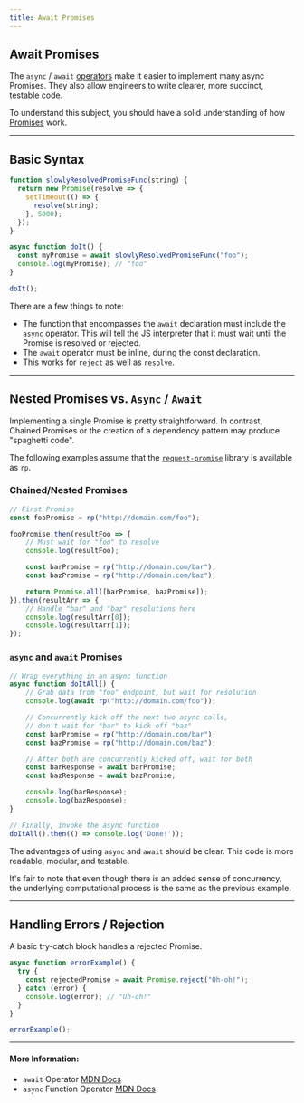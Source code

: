 ```yaml
---
title: Await Promises
---
```

## Await Promises

The `async` / `await` <a href='https://developer.mozilla.org/en-US/docs/Web/JavaScript/Reference/Operators' target='_blank' rel='nofollow'>operators</a> make it easier to implement many async Promises. They also allow engineers to write clearer, more succinct, testable code.

To understand this subject, you should have a solid understanding of how <a href='https://guide.freecodecamp.org/javascript/promises' target='_blank' rel='nofollow'>Promises</a> work.

---

## Basic Syntax

``` javascript
function slowlyResolvedPromiseFunc(string) { 
  return new Promise(resolve => {
    setTimeout(() => {
      resolve(string);
    }, 5000);
  });
}

async function doIt() {
  const myPromise = await slowlyResolvedPromiseFunc("foo");
  console.log(myPromise); // "foo"
}

doIt();
```

There are a few things to note:

* The function that encompasses the `await` declaration must include the `async` operator. This will tell the JS interpreter that it must wait until the Promise is resolved or rejected.
* The `await` operator must be inline, during the const declaration.
* This works for `reject` as well as `resolve`.

---

## Nested Promises vs. `Async` / `Await`

Implementing a single Promise is pretty straightforward. In contrast, Chained Promises or the creation of a dependency pattern may produce "spaghetti code".

The following examples assume that the <a href='https://github.com/request/request-promise' target='_blank' rel='nofollow'>`request-promise`</a> library is available as `rp`.

### Chained/Nested Promises

``` javascript
// First Promise
const fooPromise = rp("http://domain.com/foo");

fooPromise.then(resultFoo => {
    // Must wait for "foo" to resolve
    console.log(resultFoo);

    const barPromise = rp("http://domain.com/bar");
    const bazPromise = rp("http://domain.com/baz");

    return Promise.all([barPromise, bazPromise]);
}).then(resultArr => {
    // Handle "bar" and "baz" resolutions here
    console.log(resultArr[0]);
    console.log(resultArr[1]);
});
```

### `async` and `await` Promises

``` javascript
// Wrap everything in an async function
async function doItAll() {
    // Grab data from "foo" endpoint, but wait for resolution
    console.log(await rp("http://domain.com/foo"));

    // Concurrently kick off the next two async calls,
    // don't wait for "bar" to kick off "baz"
    const barPromise = rp("http://domain.com/bar");
    const bazPromise = rp("http://domain.com/baz");

    // After both are concurrently kicked off, wait for both
    const barResponse = await barPromise;
    const bazResponse = await bazPromise;

    console.log(barResponse);
    console.log(bazResponse);
}

// Finally, invoke the async function
doItAll().then(() => console.log('Done!'));
```

The advantages of using `async` and `await` should be clear. This code is more readable, modular, and testable.

It's fair to note that even though there is an added sense of concurrency, the underlying computational process is the same as the previous example.

---

## Handling Errors / Rejection

A basic try-catch block handles a rejected Promise.

``` javascript
async function errorExample() {
  try {
    const rejectedPromise = await Promise.reject("Oh-oh!");
  } catch (error) {
    console.log(error); // "Uh-oh!"
  }
}

errorExample();
```

---

#### More Information:

* `await` Operator <a href='https://developer.mozilla.org/en-US/docs/Web/JavaScript/Reference/Operators/await' target='_blank' rel='nofollow'>MDN Docs</a>
* `async` Function Operator <a href='https://developer.mozilla.org/en-US/docs/Web/JavaScript/Reference/Operators/async_function' target='_blank' rel='nofollow'>MDN Docs</a>